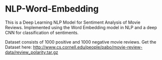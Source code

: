 # NLP-Word-Embedding
This is a Deep Learning NLP Model for Sentiment Analysis of Movie Reviews.
Implemented using the Word Embedding model in NLP and a deep CNN for classification of sentiments.

Dataset consists of 1000 positive and 1000 negative movie reviews.
Get the Dataset here: http://www.cs.cornell.edu/people/pabo/movie-review-data/review_polarity.tar.gz
